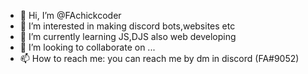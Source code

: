 - 👋 Hi, I’m @FAchickcoder
- 👀 I’m interested in making discord bots,websites etc 
- 🌱 I’m currently learning JS,DJS also web developing
- 💞️ I’m looking to collaborate on ...
- 📫 How to reach me: you can reach me by dm in discord (FA#9052)

<!---
FAchickcoder/FAchickcoder is a ✨ special ✨ repository because its `README.md` (this file) appears on your GitHub profile.
You can click the Preview link to take a look at your changes.
--->

